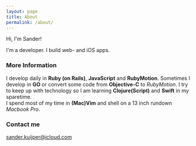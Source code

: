```yaml
---
layout: page
title: About
permalink: /about/
---
```


Hi, I'm Sander!

I'm a developer. I build web- and iOS apps.

### More Information

I develop daily in **Ruby (on Rails)**, **JavaScript** and **RubyMotion**.
Sometimes I develop in **GO** or convert some code from **Objective-C** to *RubyMotion*.
I try to keep up with technology so I am learning **Clojure(Script)** and **Swift** in my sparetime.
<br/>
I spend most of my time in **(Mac)Vim** and shell on a 13 inch rundown *Macbook Pro*.
<br/>

### Contact me
[sander.kuijper@icloud.com](mailto:sander.kuijper@icloud.com)
